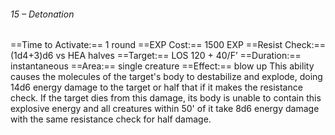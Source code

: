 ###### 15 – Detonation
==Time to Activate:== 1 round
==EXP Cost:== 1500 EXP
==Resist Check:== (1d4+3)d6 vs HEA halves
==Target:== LOS 120 + 40/F’
==Duration:== instantaneous
==Area:== single creature
==Effect:== blow up
This ability causes the molecules of the target's body to destabilize and explode, doing 14d6 energy damage to the target or half that if it makes the resistance check. If the target dies from this damage, its body is unable to contain this explosive energy and all creatures within 50' of it take 8d6 energy damage with the same resistance check for half damage.
